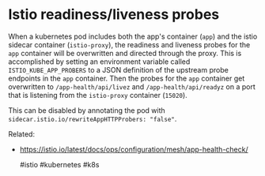# Istio readiness/liveness probes

When a kubernetes pod includes both the app's container (`app`) and the istio
sidecar container (`istio-proxy`), the readiness and liveness probes for the
`app` container will be overwritten and directed through the proxy. This is
accomplished by setting an environment variable called `ISTIO_KUBE_APP_PROBERS`
to a JSON definition of the upstream probe endpoints in the `app` container.
Then the probes for the `app` container get overwritten to
`/app-health/api/livez` and `/app-health/api/readyz` on a port that is
listening from the `istio-proxy` container (`15020`).

This can be disabled by annotating the pod with
`sidecar.istio.io/rewriteAppHTTPProbers: "false"`.

Related:

- https://istio.io/latest/docs/ops/configuration/mesh/app-health-check/

    #istio #kubernetes #k8s

